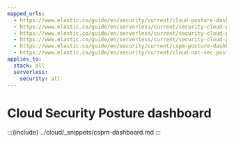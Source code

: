 ```yaml
---
mapped_urls:
  - https://www.elastic.co/guide/en/security/current/cloud-posture-dashboard.html
  - https://www.elastic.co/guide/en/serverless/current/security-cloud-posture-dashboard-dash.html
  - https://www.elastic.co/guide/en/serverless/current/security-cloud-posture-dashboard-dash-cspm.html
  - https://www.elastic.co/guide/en/serverless/current/security-cloud-posture-dashboard-dash-kspm.html
  - https://www.elastic.co/guide/en/security/current/cspm-posture-dashboard.html
  - https://www.elastic.co/guide/en/security/current/cloud-nat-sec-posture-dashboard.html
applies_to:
  stack: all
  serverless:
    security: all
---
```


# Cloud Security Posture dashboard


:::{include} ../cloud/_snippets/cspm-dashboard.md
:::
